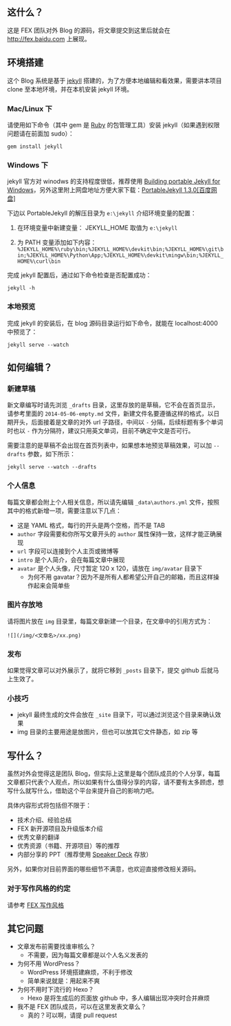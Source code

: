 
## 这什么？

这是 FEX 团队对外 Blog 的源码，将文章提交到这里后就会在 <http://fex.baidu.com> 上展现。

## 环境搭建

这个 Blog 系统是基于 [jekyll](http://jekyllrb.com/) 搭建的，为了方便本地编辑和看效果，需要讲本项目 clone 至本地环境，并在本机安装 jekyll 环境。

### Mac/Linux 下

请使用如下命令（其中 gem 是 [Ruby](https://www.ruby-lang.org/)  的包管理工具）安装 jekyll（如果遇到权限问题请在前面加 sudo）：

    gem install jekyll

### Windows 下

jekyll 官方对 winodws 的支持程度很低，推荐使用 [Building portable Jekyll for Windows](http://www.madhur.co.in/blog/2013/07/20/buildportablejekyll.html)，另外这里附上网盘地址方便大家下载：[PortableJekyll 1.3.0[百度网盘]](http://pan.baidu.com/s/1dDqtzUT)

下边以 PortableJekyll 的解压目录为 `e:\jekyll` 介绍环境变量的配置：

1. 在环境变量中新建变量：
	JEKYLL_HOME 取值为 `e:\jekyll`

2. 为 PATH 变量添加如下内容：
	`%JEKYLL_HOME%\ruby\bin;%JEKYLL_HOME%\devkit\bin;%JEKYLL_HOME%\git\bin;%JEKYLL_HOME%\Python\App;%JEKYLL_HOME%\devkit\mingw\bin;%JEKYLL_HOME%\curl\bin`

完成 jekyll 配置后，通过如下命令检查是否配置成功：
	
	jekyll -h 

### 本地预览

完成 jekyll 的安装后，在 blog 源码目录运行如下命令，就能在 localhost:4000 中预览了：

    jekyll serve --watch	

## 如何编辑？

### 新建草稿

新文章编写时请先浏览 `_drafts` 目录，这里存放的是草稿，它不会在首页显示，请参考里面的 `2014-05-06-empty.md` 文件，新建文件名要遵循这样的格式，以日期开头，后面接着是文章的对外 url 子路径，中间以 `-` 分隔，后续标题有多个单词时也以 `-` 作为分隔符，建议只用英文单词，目前不确定中文是否可行。

需要注意的是草稿不会出现在首页列表中，如果想本地预览草稿效果，可以加 `--drafts` 参数，如下所示：

    jekyll serve --watch --drafts

### 个人信息

每篇文章都会附上个人相关信息，所以请先编辑 `_data\authors.yml` 文件，按照其中的格式新增一项，需要注意以下几点：

* 这是 YAML 格式，每行的开头是两个空格，而不是 TAB
* `author` 字段需要和你所写文章开头的 `author` 属性保持一致，这样才能正确展现
* `url` 字段可以连接到个人主页或微博等
* `intro` 是个人简介，会在每篇文章中展现
* `avatar` 是个人头像，尺寸暂定 120 x 120，请放在 `img/avatar` 目录下
    * 为何不用 gavatar？因为不是所有人都希望公开自己的邮箱，而且这样操作起来会简单些

### 图片存放地

请将图片放在 `img` 目录里，每篇文章新建一个目录，在文章中的引用方式为：

    ![](/img/<文章名>/xx.png)

### 发布

如果觉得文章可以对外展示了，就将它移到 `_posts` 目录下，提交 github 后就马上生效了。

### 小技巧

* jekyll 最终生成的文件会放在 `_site` 目录下，可以通过浏览这个目录来确认效果
* img 目录的主要用途是放图片，但也可以放其它文件静态，如 zip 等

## 写什么？

虽然对外会觉得这是团队 Blog，但实际上这里是每个团队成员的个人分享，每篇文章都只代表个人观点，所以如果有什么值得分享的内容，请不要有太多顾虑，想写什么就写什么，借助这个平台来提升自己的影响力吧。

具体内容形式将包括但不限于：

* 技术介绍、经验总结
* FEX 新开源项目及升级版本介绍
* 优秀文章的翻译
* 优秀资源（书籍、开源项目）等的推荐
* 内部分享的 PPT（推荐使用 [Speaker Deck](https://speakerdeck.com/) 存放）

另外，如果你对目前界面的哪些细节不满意，也欢迎直接修改相关源码。

### 对于写作风格的约定

请参考 [FEX 写作风格](https://github.com/fex-team/styleguide/blob/master/writing.md)

## 其它问题

* 文章发布前需要找谁审核么？
    * 不需要，因为每篇文章都是以个人名义发表的
* 为何不用 WordPress？
    * WordPress 环境搭建麻烦，不利于修改
    * 简单来说就是：用起来不爽
* 为何不用时下流行的 Hexo？
    * Hexo 是将生成后的页面放 github 中，多人编辑出现冲突时合并麻烦
* 我不是 FEX 团队成员，可以在这里发表文章么？
    * 真的？可以啊，请提 pull request



